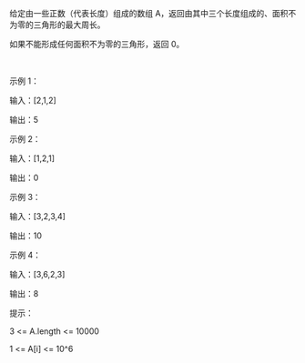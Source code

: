 给定由一些正数（代表长度）组成的数组 A，返回由其中三个长度组成的、面积不为零的三角形的最大周长。

如果不能形成任何面积不为零的三角形，返回 0。

 

示例 1：

输入：[2,1,2]

输出：5

示例 2：

输入：[1,2,1]

输出：0

示例 3：

输入：[3,2,3,4]

输出：10

示例 4：

输入：[3,6,2,3]

输出：8
 

提示：

3 <= A.length <= 10000

1 <= A[i] <= 10^6
